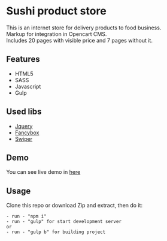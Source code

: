 # Sushi product store

This is an internet store for delivery products to food business.  
Markup for integration in Opencart CMS.  
Includes 20 pages with visible price and 7 pages without it.

## Features

- HTML5
- SASS 
- Javascript
- Gulp

## Used libs

- [Jquery](https://jquery.com/)
- [Fancybox](https://fancyapps.com/)
- [Swiper](https://swiperjs.com/)

## Demo

You can see live demo in [here](https://vladorg.github.io/sushi_product/)

## Usage

Clone this repo or download Zip and extract, then do it:

```
- run - "npm i"
- run - "gulp" for start development server
or
- run - "gulp b" for building project
```